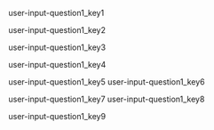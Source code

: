 user-input-question1_key1


user-input-question1_key2


user-input-question1_key3
  
user-input-question1_key4



user-input-question1_key5
user-input-question1_key6




user-input-question1_key7
user-input-question1_key8


  
user-input-question1_key9
